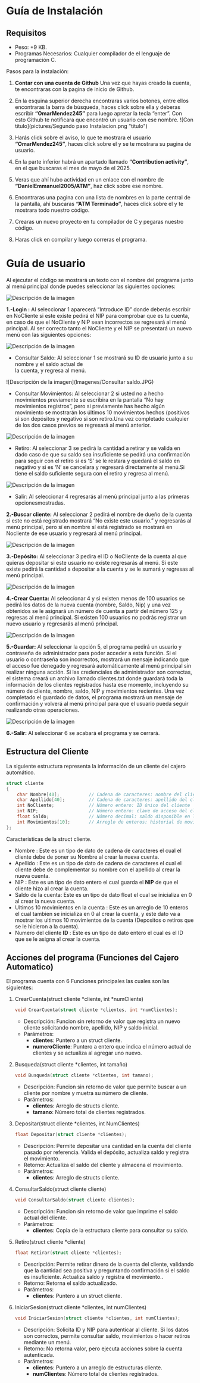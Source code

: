 # Guía de Instalación
## Requisitos
* Peso: +9 KB.
* Programas Necesarios: Cualquier compilador de el lenguaje de programación C.

Pasos para la instalación:
1. **Contar con una cuenta de Github**
Una vez que hayas creado la cuenta, te encontraras con la pagina de inicio de Github.

2. En la esquina superior derecha encontraras varios botones, entre ellos encontraras la barra de búsqueda, haces click sobre ella y deberas escribir **“OmarMendez245”** para luego apretar la tecla “enter”.
Con esto Github te notificara que encontró un usuario con ese nombre.
![Con titulo](pictures/Segundo paso Instalacion.png "titulo")
3. Harás click sobre el aviso, lo que te mostrara el usuario **“OmarMendez245”**, haces click sobre el y se te mostrara su pagina de usuario.

4. En la parte inferior habrá un apartado llamado **“Contribution activity”**, en el que buscaras el mes de mayo de el 2025.

5. Veras que ahí hubo actividad en un enlace con el nombre de **“DanielEmmanuel2005/ATM”**, haz click sobre ese nombre.

6. Encontraras una pagina con una lista de nombres en la parte central de la pantalla, ahí buscaras **“ATM Terminado”**, haces click sobre el y te mostrara todo nuestro código.

7. Crearas un nuevo proyecto en tu compilador de C y pegaras nuestro código.

8. Haras click en compilar y luego correras el programa.

# Guía de usuario

Al ejecutar el código se mostrará un texto con el nombre del programa junto al menú principal donde puedes seleccionar las siguientes opciones:

![Descripción de la imagen](Imagenes/Menuprincipal.JPG)

**1.-Login :**
Al seleccionar 1 aparecerá “Introduce ID” donde deberás escribir en NoCliente si este existe pedirá el NIP para comprobar que es tu cuenta, en caso de que el NoCliente y NIP sean incorrectos se regresará al menú principal.
Al ser correcto tanto el NoCliente y el NIP se presentará un nuevo menú con las siguientes opciones:

![Descripción de la imagen](Imagenes/LoginMenu.JPG)

* Consultar Saldo:
Al seleccionar 1 se mostrará su ID de usuario junto a su nombre y el saldo actual de      
             la cuenta, y regresa al menú.

![Descripción de la imagen](Imagenes/Consultar saldo.JPG)

* Consultar Movimientos:
Al seleccionar 2 si usted no a hecho movimientos previamente se escribira en la pantalla “No hay movimientos registros”, pero si previamente has hecho algún movimiento se mostrarán los últimos 10 movimientos hechos (positivos si son depósitos y negativo si son retiro.Una vez completado cualquier de los dos casos previos se regresará al menú anterior.

![Descripción de la imagen](Imagenes/ConsultarMovimientos.JPG)

* Retiro:
Al seleccionar 3 se pedirá la cantidad a retirar y se valida en dado caso de que su saldo sea insuficiente se pedirá una confirmación para seguir con el retiro si es ‘S’ se le restara y quedará el saldo en negativo y si es ‘N’ se cancelara y regresará directamente al menú.Si tiene el saldo suficiente segura con el retiro y regresa al menú.	

![Descripción de la imagen](Imagenes/retiro.JPG)

* Salir:
Al seleccionar 4 regresarás al menú principal junto a las primeras opcionesmostradas.

**2.-Buscar cliente:**
Al seleccionar 2 pedirá el nombre de dueño de la cuenta si este no está registrado mostrará “No existe este usuario.” y regresarás al menú principal, pero sí en nombre sí está registrado se mostrará en Nocliente de ese usuario y regresará al menú principal.

![Descripción de la imagen](Imagenes/Busqueda.JPG)

**3.-Depósito:**
Al seleccionar 3 pedira el ID o NoCliente de la cuenta al que quieras depositar si este usuario no existe regresarás al menú. Si este existe pedirá la cantidad a depositar a la cuenta y se le sumará y regresas al menú principal. 

![Descripción de la imagen](Imagenes/deposito.JPG)

**4.-Crear Cuenta:**
Al seleccionar 4 y si existen menos de 100 usuarios se pedirá los datos de la nueva cuenta (nombre, Saldo, Nip) y una vez obtenidos se le asignará un número de cuenta a partir del número 125 y regresas al menú principal.
Si existen 100 usuarios no podrás registrar un nuevo usuario y regresarás al menú principal.

![Descripción de la imagen](Imagenes/CrearCuenta.JPG)

**5.-Guardar:**
Al seleccionar la opción 5, el programa pedirá un usuario y contraseña de administrador para poder acceder a esta función. Si el usuario o contraseña son incorrectos, mostrará un mensaje indicando que el acceso fue denegado y regresará automáticamente al menú principal sin realizar ninguna acción.
Si las credenciales de administrador son correctas, el sistema creará un archivo llamado clientes.txt donde guardará toda la información de los clientes registrados hasta ese momento, incluyendo su número de cliente, nombre, saldo, NIP y movimientos recientes. Una vez completado el guardado de datos, el programa mostrará un mensaje de confirmación y volverá al menú principal para que el usuario pueda seguir realizando otras operaciones.

![Descripción de la imagen](Imagenes/guaradr.JPG)

**6.-Salir:**
Al seleccionar 6  se acabará el programa y se cerrará.

## Estructura del Cliente 
La siguiente estructura representa la información de un cliente del cajero automático.

```c
struct cliente 
{
    char Nombre[40];           // Cadena de caracteres: nombre del cliente
    char Apellido[40];         // Cadena de caracteres: apellido del cliente
    int NoCliente;             // Número entero: ID único del cliente
    int NIP;                   // Número entero: clave de acceso del cliente
    float Saldo;               // Número decimal: saldo disponible en la cuenta
    int Movimientos[10];       // Arreglo de enteros: historial de movimientos
};
```
Caracteristicas de la struct cliente.

* Nombre : Este es un tipo de dato de cadena de caracteres el cual el cliente debe de poner su Nombre al crear la nueva cuenta. 
* Apellido : Este es un tipo de dato de cadena de caracteres el cual el cliente debe de complementar su nombre con el apellido al crear la nueva cuenta.
* NIP : Este es un tipo de dato entero el cual guarda el **NIP** de que el cliente hizo al crear la cuenta.
* Saldo de la cuenta: Este es un tipo de dato float el cual se inicializa en 0 al crear la nueva cuenta.
* Ultimos 10 movimientos en la cuenta : Este es un arreglo de 10 enteros el cual tambien se inicializa en 0 al crear la cuenta, y este dato va a mostrar los ultimos 10 movimientos de la cuenta (Depositos o retiros que se le hicieron a la cuenta).
* Numero del cliente **ID** : Este es un tipo de dato entero el cual es el ID que se le asigna al crear la cuenta.

## Acciones del programa (Funciones del Cajero Automatico)
El programa cuenta con 6 Funciones principales las cuales son las siguientes:
1. CrearCuenta(struct cliente *cliente, int *numCliente)
	```c
	void CrearCuenta(struct cliente *clientes, int *numClientes);
	```
	* Descripción: Funcion sin retorno de valor que registra un nuevo cliente solicitando nombre, apellido, NIP y saldo inicial.
	* Parámetros:
	    * **clientes**: Puntero a un struct cliente.
	    * **numeroCliente**: Puntero a entero que indica el número actual de clientes y se actualiza al agregar uno nuevo.

2. Busqueda(struct cliente *clientes, int tamaño)
	```c
	void Busqueda(struct cliente *clientes, int tamano);
	```
	* Descripción: Funcion sin retorno de valor que permite buscar a un cliente por nombre y muetra su número de cliente.
	* Parámetros:
	    * **clientes**: Arreglo de structs cliente.
		* **tamano**: Número total de clientes registrados.

3. Depositar(struct cliente *clientes, int NumClientes)
	```c
	float Depositar(struct cliente *clientes);
	```
	* Descripción: Permite depositar una cantidad en la cuenta del cliente pasado por referencia. Valida el depósito, actualiza saldo y registra el movimiento.
	* Retorno: Actualiza el saldo del cliente y almacena el movimiento.
	* Parámetros:
	    * **clientes**: Arreglo de structs cliente.

4. ConsultarSaldo(struct cliente cliente)
	```c
	void ConsultarSaldo(struct cliente clientes);
	```
	* Descripción: Funcion sin retorno de valor que imprime el saldo actual del cliente.
	* Parámetros:
	    * **clientes**: Copia de la estructura cliente para consultar su saldo.

5. Retiro(struct cliente *cliente)
	```c
	float Retirar(struct cliente *clientes);
	```
	* Descripción: Permite retirar dinero de la cuenta del cliente, validando que la cantidad sea positiva y preguntando confirmación si el saldo es insuficiente. Actualiza saldo y registra el movimiento..
	* Retorno: Retorna el saldo actualizado.
	* Parámetros:
	    * **clientes**: Puntero a un struct cliente.

6. IniciarSesion(struct cliente *clientes, int numClientes)
	```c
	void IniciarSesion(struct cliente *clientes, int numClientes);
	```
	* Descripción: Solicita ID y NIP para autenticar al cliente. Si los datos son correctos, permite consultar saldo, movimientos o hacer retiros mediante un menú.
	* Retorno: No retorna valor, pero ejecuta acciones sobre la cuenta autenticada.
	* Parámetros:
	    * **clientes**: Puntero a un arreglo de estructuras cliente.
	    * **numClientes**: Número total de clientes registrados.



